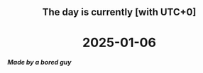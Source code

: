 <h2 align=center>The day is currently [with UTC+0]</h2>
<h1 align=center><!--TIME BEGIN-->2025-01-06<!--TIME END--></h1>
<h5>Made by a bored guy</h5>
